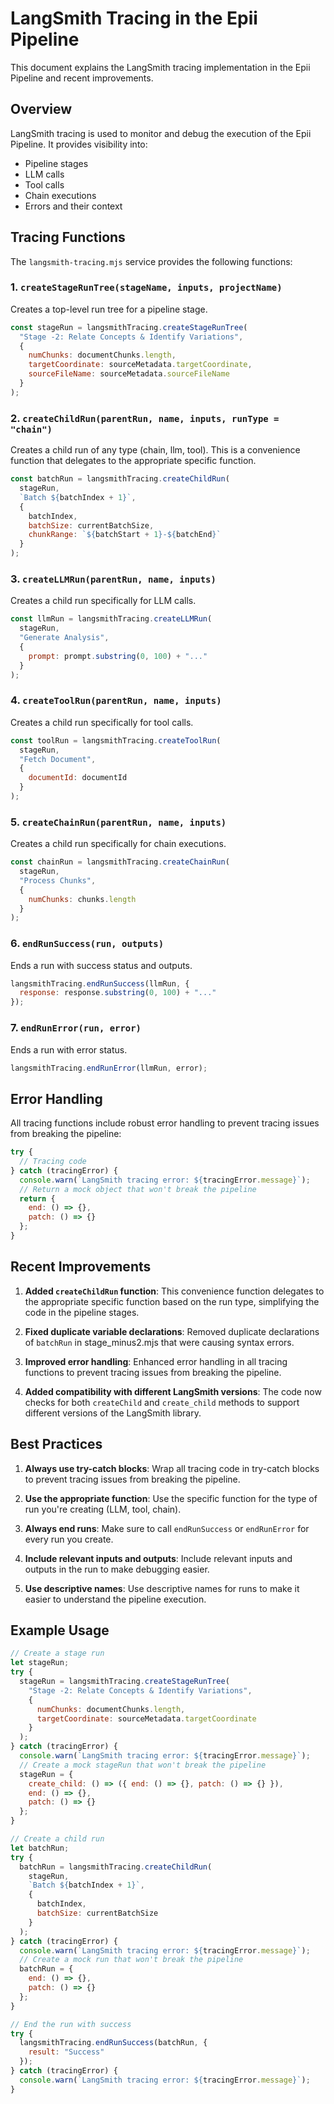 # LangSmith Tracing in the Epii Pipeline

This document explains the LangSmith tracing implementation in the Epii Pipeline and recent improvements.

## Overview

LangSmith tracing is used to monitor and debug the execution of the Epii Pipeline. It provides visibility into:

- Pipeline stages
- LLM calls
- Tool calls
- Chain executions
- Errors and their context

## Tracing Functions

The `langsmith-tracing.mjs` service provides the following functions:

### 1. `createStageRunTree(stageName, inputs, projectName)`

Creates a top-level run tree for a pipeline stage.

```javascript
const stageRun = langsmithTracing.createStageRunTree(
  "Stage -2: Relate Concepts & Identify Variations",
  {
    numChunks: documentChunks.length,
    targetCoordinate: sourceMetadata.targetCoordinate,
    sourceFileName: sourceMetadata.sourceFileName
  }
);
```

### 2. `createChildRun(parentRun, name, inputs, runType = "chain")`

Creates a child run of any type (chain, llm, tool). This is a convenience function that delegates to the appropriate specific function.

```javascript
const batchRun = langsmithTracing.createChildRun(
  stageRun,
  `Batch ${batchIndex + 1}`,
  {
    batchIndex,
    batchSize: currentBatchSize,
    chunkRange: `${batchStart + 1}-${batchEnd}`
  }
);
```

### 3. `createLLMRun(parentRun, name, inputs)`

Creates a child run specifically for LLM calls.

```javascript
const llmRun = langsmithTracing.createLLMRun(
  stageRun,
  "Generate Analysis",
  {
    prompt: prompt.substring(0, 100) + "..."
  }
);
```

### 4. `createToolRun(parentRun, name, inputs)`

Creates a child run specifically for tool calls.

```javascript
const toolRun = langsmithTracing.createToolRun(
  stageRun,
  "Fetch Document",
  {
    documentId: documentId
  }
);
```

### 5. `createChainRun(parentRun, name, inputs)`

Creates a child run specifically for chain executions.

```javascript
const chainRun = langsmithTracing.createChainRun(
  stageRun,
  "Process Chunks",
  {
    numChunks: chunks.length
  }
);
```

### 6. `endRunSuccess(run, outputs)`

Ends a run with success status and outputs.

```javascript
langsmithTracing.endRunSuccess(llmRun, {
  response: response.substring(0, 100) + "..."
});
```

### 7. `endRunError(run, error)`

Ends a run with error status.

```javascript
langsmithTracing.endRunError(llmRun, error);
```

## Error Handling

All tracing functions include robust error handling to prevent tracing issues from breaking the pipeline:

```javascript
try {
  // Tracing code
} catch (tracingError) {
  console.warn(`LangSmith tracing error: ${tracingError.message}`);
  // Return a mock object that won't break the pipeline
  return {
    end: () => {},
    patch: () => {}
  };
}
```

## Recent Improvements

1. **Added `createChildRun` function**: This convenience function delegates to the appropriate specific function based on the run type, simplifying the code in the pipeline stages.

2. **Fixed duplicate variable declarations**: Removed duplicate declarations of `batchRun` in stage_minus2.mjs that were causing syntax errors.

3. **Improved error handling**: Enhanced error handling in all tracing functions to prevent tracing issues from breaking the pipeline.

4. **Added compatibility with different LangSmith versions**: The code now checks for both `createChild` and `create_child` methods to support different versions of the LangSmith library.

## Best Practices

1. **Always use try-catch blocks**: Wrap all tracing code in try-catch blocks to prevent tracing issues from breaking the pipeline.

2. **Use the appropriate function**: Use the specific function for the type of run you're creating (LLM, tool, chain).

3. **Always end runs**: Make sure to call `endRunSuccess` or `endRunError` for every run you create.

4. **Include relevant inputs and outputs**: Include relevant inputs and outputs in the run to make debugging easier.

5. **Use descriptive names**: Use descriptive names for runs to make it easier to understand the pipeline execution.

## Example Usage

```javascript
// Create a stage run
let stageRun;
try {
  stageRun = langsmithTracing.createStageRunTree(
    "Stage -2: Relate Concepts & Identify Variations",
    {
      numChunks: documentChunks.length,
      targetCoordinate: sourceMetadata.targetCoordinate
    }
  );
} catch (tracingError) {
  console.warn(`LangSmith tracing error: ${tracingError.message}`);
  // Create a mock stageRun that won't break the pipeline
  stageRun = {
    create_child: () => ({ end: () => {}, patch: () => {} }),
    end: () => {},
    patch: () => {}
  };
}

// Create a child run
let batchRun;
try {
  batchRun = langsmithTracing.createChildRun(
    stageRun,
    `Batch ${batchIndex + 1}`,
    {
      batchIndex,
      batchSize: currentBatchSize
    }
  );
} catch (tracingError) {
  console.warn(`LangSmith tracing error: ${tracingError.message}`);
  // Create a mock run that won't break the pipeline
  batchRun = {
    end: () => {},
    patch: () => {}
  };
}

// End the run with success
try {
  langsmithTracing.endRunSuccess(batchRun, {
    result: "Success"
  });
} catch (tracingError) {
  console.warn(`LangSmith tracing error: ${tracingError.message}`);
}
```
